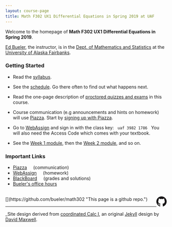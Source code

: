 ```yaml
---
layout: course-page
title: Math F302 UX1 Differential Equations in Spring 2019 at UAF
---
```


Welcome to the homepage of **Math F302 UX1 Differential Equations in Spring 2019**.

[Ed Bueler](http://bueler.github.io/), the instructor, is in the [Dept. of Mathematics and Statistics](http://www.uaf.edu/dms/) at the [University of Alaska Fairbanks](http://www.uaf.edu/).

### Getting Started

* Read the [syllabus](syllabus.pdf).

* See the [schedule](schedule.pdf).  Go there often to find out what happens next.

* Read the one-page description of [proctored quizzes and exams](proctoring.pdf) in this course.

* Course communication (e.g announcements and hints on homework) will use [Piazza](https://piazza.com/uaf/spring2019/math302ux1/home).  Start by [signing up with Piazza](https://piazza.com/uaf/spring2019/math302ux1).

* Go to [WebAssign](https://www.webassign.net/) and sign in with the class key: &nbsp; <code>uaf 3982 1786</code>  &nbsp; You will also need the Access Code which comes with your textbook.

* See the [Week 1 module](week1), then the [Week 2 module](week2), and so on.

### Important Links

* [Piazza](https://piazza.com/uaf/spring2019/math302ux1/home) &nbsp; &nbsp; (communication)
* [WebAssign](https://www.webassign.net/) &nbsp; &nbsp; (homework)
* [BlackBoard](https://classes.alaska.edu) &nbsp; &nbsp; (grades and solutions)
* [Bueler's office hours](http://bueler.github.io/OffHrs.htm)

<br>
[<img src="GitHub-Mark-32px.png" align="right">](https://github.com/bueler/math302 "This page is a github repo.")

---
_Site design derived from [coordinated Calc I](https://uaf-math251.github.io/), an original [Jekyll](https://jekyllrb.com/) design by [David Maxwell](https://damaxwell.github.io/).
